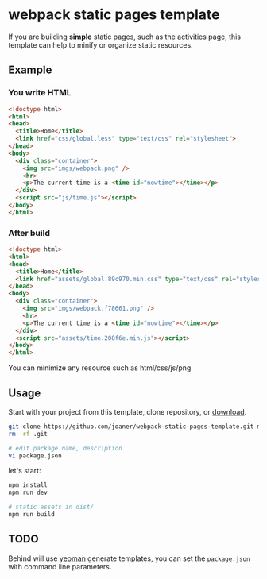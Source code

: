 # webpack static pages template

If you are building **simple** static pages, such as the activities page, this template can help to minify or organize static resources.

## Example

### You write HTML

```html
<!doctype html>
<html>
<head>
  <title>Home</title>
  <link href="css/global.less" type="text/css" rel="stylesheet">
</head>
<body>
  <div class="container">
    <img src="imgs/webpack.png" />
    <hr>
    <p>The current time is a <time id="nowtime"></time></p>
  </div>
  <script src="js/time.js"></script>
</body>
</html>
```

### After build

```html
<!doctype html>
<html>
<head>
  <title>Home</title>
  <link href="assets/global.89c970.min.css" type="text/css" rel="stylesheet">
</head>
<body>
  <div class="container">
    <img src="imgs/webpack.f78661.png" />
    <hr>
    <p>The current time is a <time id="nowtime"></time></p>
  </div>
  <script src="assets/time.208f6e.min.js"></script>
</body>
</html>
```

You can minimize any resource such as html/css/js/png

## Usage

Start with your project from this template, clone repository, or [download](https://github.com/joaner/webpack-static-pages-template/archive/master.zip).

```bash
git clone https://github.com/joaner/webpack-static-pages-template.git myapp
rm -rf .git

# edit package name, description
vi package.json
```

let's start:
```bash
npm install
npm run dev

# static assets in dist/
npm run build
```

## TODO

Behind will use [yeoman](http://yeoman.io/) generate templates, you can set the `package.json` with command line parameters.
